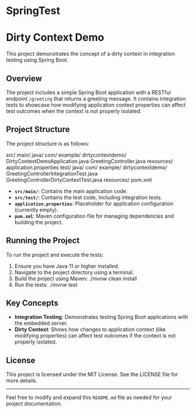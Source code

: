 # SpringTest
# Dirty Context Demo

This project demonstrates the concept of a dirty context in integration testing using Spring Boot.

## Overview

The project includes a simple Spring Boot application with a RESTful endpoint `/greeting` that returns a greeting message. It contains integration tests to showcase how modifying application context properties can affect test outcomes when the context is not properly isolated.

## Project Structure

The project structure is as follows:

src/
main/
java/
com/
example/
dirtycontextdemo/
DirtyContextDemoApplication.java
GreetingController.java
resources/
application.properties
test/
java/
com/
example/
dirtycontextdemo/
GreetingControllerIntegrationTest.java
GreetingControllerDirtyContextTest.java
resources/
pom.xml

- **`src/main/`**: Contains the main application code.
- **`src/test/`**: Contains the test code, including integration tests.
- **`application.properties`**: Placeholder for application configuration (currently empty).
- **`pom.xml`**: Maven configuration file for managing dependencies and building the project.

## Running the Project

To run the project and execute the tests:

1. Ensure you have Java 11 or higher installed.
2. Navigate to the project directory using a terminal.
3. Build the project using Maven:
./mvnw clean install
4. Run the tests:
./mvnw test


## Key Concepts

- **Integration Testing**: Demonstrates testing Spring Boot applications with the embedded server.
- **Dirty Context**: Shows how changes to application context (like modifying properties) can affect test outcomes if the context is not properly isolated.

## License

This project is licensed under the MIT License. See the LICENSE file for more details.

---

Feel free to modify and expand this `README.md` file as needed for your project documentation.
